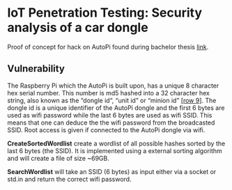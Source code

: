 # IoT Penetration Testing: Security analysis of a car dongle 
Proof of concept for hack on AutoPi found during bachelor thesis [link](https://www.diva-portal.org/smash/record.jsf?pid=diva2%3A1334244).

## Vulnerability
The Raspberry Pi which the AutoPi is built upon, has a unique 8 character hex serial number. This number is md5 hashed into a 32 character hex string, also known as the “dongle id“, “unit id” or “minion id” [[row 9]](https://github.com/autopi-io/autopi-core/blob/3507b5ff420c9e7af3aa88b0b1cf4b68e677b36a/src/salt/base/state/minion/install.sls). The dongle id is a unique identifier of the AutoPi dongle and the first 6 bytes are used as wifi password while the last 6 bytes are used as wifi SSID. This means that one can deduce the the wifi password from the broadcasted SSID. Root access is given if connected to the AutoPi dongle via wifi. 

**CreateSortedWordlist** create a wordlist of all possible hashes sorted by the last 6 bytes (the SSID). It is implemented using a external sorting algorithm and will create a file of size ~69GB.

**SearchWordlist** will take an SSID (6 bytes) as input either via a socket or std.in and return the correct wifi password.
